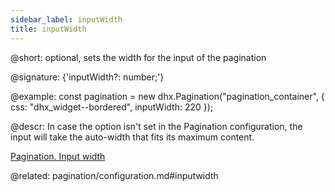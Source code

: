 ```yaml
---
sidebar_label: inputWidth
title: inputWidth
---          
```


@short: optional, sets the width for the input of the pagination

@signature: {'inputWidth?: number;'}

@example: 
const pagination = new dhx.Pagination("pagination_container", {
    css: "dhx_widget--bordered",
    inputWidth: 220 
});



@descr: 
In case the option isn't set in the Pagination configuration, the input will take the auto-width that fits its maximum content.


[Pagination. Input width](https://snippet.dhtmlx.com/1fttbjh9)

@related: pagination/configuration.md#inputwidth 
